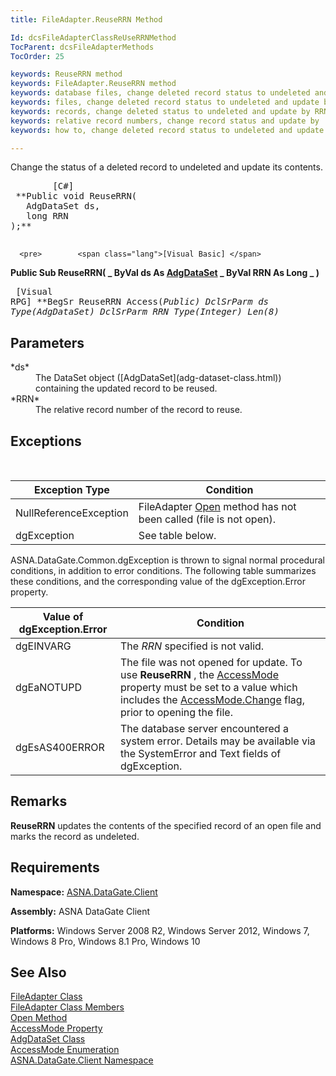 ```yaml
---
title: FileAdapter.ReuseRRN Method

Id: dcsFileAdapterClassReUseRRNMethod
TocParent: dcsFileAdapterMethods
TocOrder: 25

keywords: ReuseRRN method
keywords: FileAdapter.ReuseRRN method
keywords: database files, change deleted record status to undeleted and update by RRN
keywords: files, change deleted record status to undeleted and update by RRN
keywords: records, change deleted status to undeleted and update by RRN
keywords: relative record numbers, change record status and update by
keywords: how to, change deleted record status to undeleted and update by RRN

---
```


Change the status of a deleted record to undeleted and update its contents. 
<pre>        <span class="lang">[C#]</span>
 **Public void ReuseRRN(
   AdgDataSet ds,
   long RRN
);** 
      </pre>
      <pre>        <span class="lang">[Visual Basic] </span>
 **Public Sub ReuseRRN( _
   ByVal ds As [AdgDataSet](adg-dataset-class.html) _
   ByVal RRN As Long _
)** 
      </pre>
      <pre class="prettyprint">        <span class="lang">[Visual RPG]</span>
 **BegSr ReuseRRN Access(*Public)
   DclSrParm ds Type(AdgDataSet)
   DclSrParm RRN Type(*Integer) Len(8)** 
      </pre>

## Parameters

<dl>
        <dt>
 *ds* 
        </dt>
        <dd>The DataSet object ([AdgDataSet](adg-dataset-class.html)) containing 
						the updated record to be reused. </dd>
        <dt>
 *RRN* 
        </dt>
        <dd>		The relative record number of the record to reuse.
							</dd>
</dl>

## Exceptions

<br />



| Exception Type | Condition |
| ---- | ---- |
| NullReferenceException | FileAdapter [Open](file-adapter-class-open-method.html) method has not been called (file is not open). |
| dgException | See table below. |



ASNA.DataGate.Common.dgException is thrown to signal normal procedural conditions, in addition to error conditions. The following table summarizes these conditions, and the corresponding value of the dgException.Error property.
<br />



| Value of dgException.Error | Condition |
| ---- | ---- |
| dgEINVARG | The *RRN* specified is not valid. |
| dgEaNOTUPD | The file was not opened for update. To use **ReuseRRN** , the [ AccessMode](file-adapter-class-access-mode-property.html) property must be set to a value which includes the [ AccessMode.Change](access-mode-enumeration.html) flag, prior to opening the file. |
| dgEsAS400ERROR | The database server encountered a system error. Details may be available via the SystemError and Text fields of dgException. |



## Remarks

<span> **ReuseRRN** </span> updates the contents of the specified record of an open file and marks the record as undeleted.
## Requirements

**Namespace:** [ASNA.DataGate.Client](datagate-client-namespace.html) 

**Assembly:** ASNA DataGate Client

**Platforms:** Windows Server 2008 R2, Windows Server 2012, Windows 7, Windows 8 Pro, Windows 8.1 Pro, Windows 10
## See Also


[FileAdapter Class](file-adapter-class.html)
      <br />
[FileAdapter Class Members](file-adapter-members.html)
      <br />
[Open Method](file-adapter-class-open-method.html)
      <br />
[AccessMode Property](file-adapter-class-access-mode-property.html)
      <br />
[AdgDataSet Class](adg-dataset-class.html)
      <br />
[AccessMode Enumeration](access-mode-enumeration.html)
      <br />
[ASNA.DataGate.Client Namespace](datagate-client-namespace.html)


